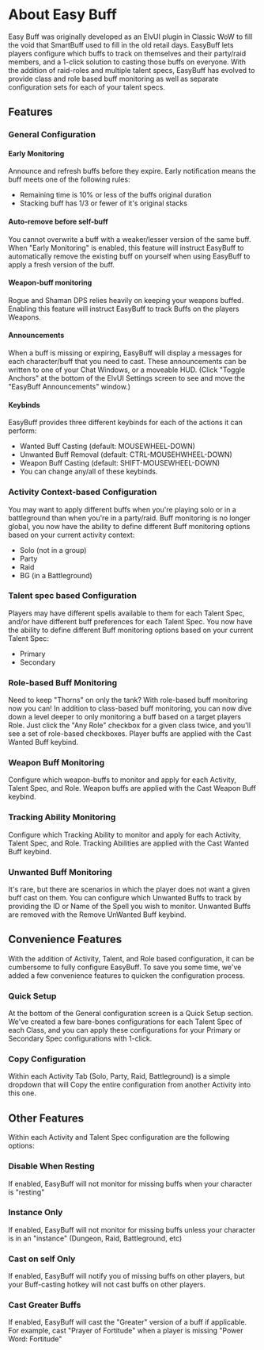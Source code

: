 # About Easy Buff
Easy Buff was originally developed as an ElvUI plugin in Classic WoW to fill the void that SmartBuff used to fill in the old retail days.  EasyBuff lets players configure which buffs to track on themselves and their party/raid members, and a 1-click solution to casting those buffs on everyone.  With the addition of raid-roles and multiple talent specs, EasyBuff has evolved to provide class and role based buff monitoring as well as separate configuration sets for each of your talent specs.

## Features

### General Configuration

#### Early Monitoring

Announce and refresh buffs before they expire.  Early notification means the buff meets one of the following rules:

* Remaining time is 10% or less of the buffs original duration
* Stacking buff has 1/3 or fewer of it's original stacks

#### Auto-remove before self-buff

You cannot overwrite a buff with a weaker/lesser version of the same buff.  When "Early Monitoring" is enabled, this feature will instruct EasyBuff to automatically remove the existing buff on yourself when using EasyBuff to apply a fresh version of the buff.

#### Weapon-buff monitoring

Rogue and Shaman DPS relies heavily on keeping your weapons buffed.  Enabling this feature will instruct EasyBuff to track Buffs on the players Weapons.

#### Announcements

When a buff is missing or expiring, EasyBuff will display a messages for each character/buff that you need to cast.  These announcements can be written to one of your Chat Windows, or a moveable HUD. (Click "Toggle Anchors" at the bottom of the ElvUI Settings screen to see and move the "EasyBuff Announcements" window.)

#### Keybinds
EasyBuff provides three different keybinds for each of the actions it can perform:

* Wanted Buff Casting (default: MOUSEWHEEL-DOWN)
* Unwanted Buff Removal (default: CTRL-MOUSEHWHEEL-DOWN)
* Weapon Buff Casting (default: SHIFT-MOUSEWHEEL-DOWN)
* You can change any/all of these keybinds.

### Activity Context-based Configuration

You may want to apply different buffs when you're playing solo or in a battleground than when you're in a party/raid.  Buff monitoring is no longer global, you now have the ability to define different Buff monitoring options based on your current activity context:

* Solo (not in a group)
* Party
* Raid
* BG (in a Battleground)

### Talent spec based Configuration

Players may have different spells available to them for each Talent Spec, and/or have different buff preferences for each Talent Spec.  You now have the ability to define different Buff monitoring options based on your current Talent Spec:

* Primary
* Secondary

### Role-based Buff Monitoring

Need to keep "Thorns" on only the tank?  With role-based buff monitoring now you can!  In addition to class-based buff monitoring, you can now dive down a level deeper to only monitoring a buff based on a target players Role.  Just click the "Any Role" checkbox for a given class twice, and you'll see a set of role-based checkboxes.
Player buffs are applied with the Cast Wanted Buff keybind.

### Weapon Buff Monitoring

Configure which weapon-buffs to monitor and apply for each Activity, Talent Spec, and Role.  Weapon buffs are applied with the Cast Weapon Buff keybind.

### Tracking Ability Monitoring

Configure which Tracking Ability to monitor and apply for each Activity, Talent Spec, and Role.  Tracking Abilities are applied with the Cast Wanted Buff keybind.

### Unwanted Buff Monitoring

It's rare, but there are scenarios in which the player does not want a given buff cast on them.  You can configure which Unwanted Buffs to track by providing the ID or Name of the Spell you wish to monitor.  Unwanted Buffs are removed with the Remove UnWanted Buff keybind.

## Convenience Features

With the addition of Activity, Talent, and Role based configuration, it can be cumbersome to fully configure EasyBuff.  To save you some time, we've added a few convenience features to quicken the configuration process.

### Quick Setup

At the bottom of the General configuration screen is a Quick Setup section.  We've created a few bare-bones configurations for each Talent Spec of each Class, and you can apply these configurations for your Primary or Secondary Spec configurations with 1-click.

### Copy Configuration

Within each Activity Tab (Solo, Party, Raid, Battleground) is a simple dropdown that will Copy the entire configuration from another Activity into this one.

## Other Features

Within each Activity and Talent Spec configuration are the following options:

### Disable When Resting

If enabled, EasyBuff will not monitor for missing buffs when your character is "resting"

### Instance Only

If enabled, EasyBuff will not monitor for missing buffs unless your character is in an "instance" (Dungeon, Raid, Battleground, etc)

### Cast on self Only

If enabled, EasyBuff will notify you of missing buffs on other players, but your Buff-casting hotkey will not cast buffs on other players.

### Cast Greater Buffs

If enabled, EasyBuff will cast the "Greater" version of a buff if applicable.  For example, cast "Prayer of Fortitude" when a player is missing "Power Word: Fortitude"
